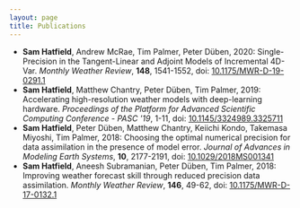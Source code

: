 ```yaml
---
layout: page
title: Publications
---
```


<ul class="publication-list">
    <li><b>Sam Hatfield</b>, Andrew McRae, Tim Palmer, Peter Düben, 2020: Single-Precision in the Tangent-Linear and Adjoint Models of Incremental 4D-Var. <em>Monthly Weather Review</em>, <b>148</b>, 1541-1552, doi: <a href="https://doi.org/10.1175/MWR-D-19-0291.1">10.1175/MWR-D-19-0291.1</a></li>
    <li><b>Sam Hatfield</b>, Matthew Chantry, Peter Düben, Tim Palmer, 2019: Accelerating high-resolution weather models with deep-learning hardware. <em>Proceedings of the Platform for Advanced Scientific Computing Conference - PASC '19</em>, 1-11, doi: <a href="https://doi.org/10.1145/3324989.3325711">10.1145/3324989.3325711</a></li>
    <li><b>Sam Hatfield</b>, Peter Düben, Matthew Chantry, Keiichi Kondo, Takemasa Miyoshi, Tim Palmer, 2018: Choosing the optimal numerical precision for data assimilation in the presence of model error. <em>Journal of Advances in Modeling Earth Systems</em>, <b>10</b>, 2177-2191, doi: <a href="https://doi.org/10.1029/2018MS001341">10.1029/2018MS001341</a></li>
    <li><b>Sam Hatfield</b>, Aneesh Subramanian, Peter Düben, Tim Palmer, 2018: Improving weather forecast skill through reduced precision data assimilation. <em>Monthly Weather Review</em>, <b>146</b>, 49-62, doi: <a href="https://doi.org/10.1175/MWR-D-17-0132.1">10.1175/MWR-D-17-0132.1</a></li>
</ul>
